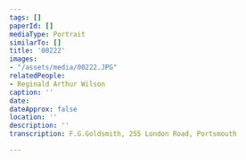 ```yaml
---
tags: []
paperId: []
mediaType: Portrait
similarTo: []
title: '00222'
images:
- "/assets/media/00222.JPG"
relatedPeople:
- Reginald Arthur Wilson
caption: ''
date: 
dateApprox: false
location: ''
description: ''
transcription: F.G.Goldsmith, 255 London Road, Portsmouth

---
```

